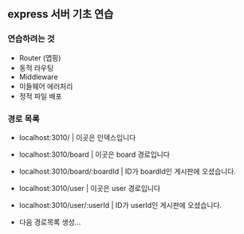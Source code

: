 ## express 서버 기초 연습

### 연습하려는 것

- Router (맵핑)
- 동적 라우팅
- Middleware
- 미들웨어 에러처리
- 정적 파일 배포

### 경로 목록

- localhost:3010/ | 이곳은 인덱스입니다
- localhost:3010/board | 이곳은 board 경로입니다
- localhost:3010/board/:boardId | ID가 boardId인 게시판에 오셨습니다.
- localhost:3010/user | 이곳은 user 경로입니다
- localhost:3010/user/:userId | ID가 userId인 게시판에 오셨습니다.

- 다음 경로목록 생성...

